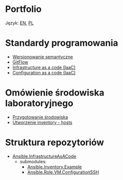 Portfolio
=========

Język: [EN](README.md), [PL](README.PL.md)

Standardy programowania
=========
 - [Wersjonowanie semantyczne](programming_standards/PL/SemanticVersioning.md)
 - [GitFlow](programming_standards/PL/Gitflow.md)
 - [Infrastructure as a code (IaaC)](infrastructure_as_code/PL/Overview.md)
 - [Configuration as a code (IaaC)](configuration_as_code/PL/Overview.md)

Omówienie środowiska laboratoryjnego
=========
 - [Przygotowanie środowiska](laboratory_environment/PL/Overview.md)
 - [Utworzenie inventory - hosts](laboratory_environment/PL/Hosts.md)


Struktura repozytoriów
=========
- [Ansible.InfrastructureAsACode](https://github.com/wolfsea89/Ansible.InfrastructureAsACode.git)
  - submodules:
    - [Ansible.Inventory.Example](https://github.com/wolfsea89/Ansible.Inventory.Example.git)
    - [Ansible.Role.VM.ConfigurationSSH](https://github.com/wolfsea89/Ansible.Role.VM.ConfigurationSSH.git)
